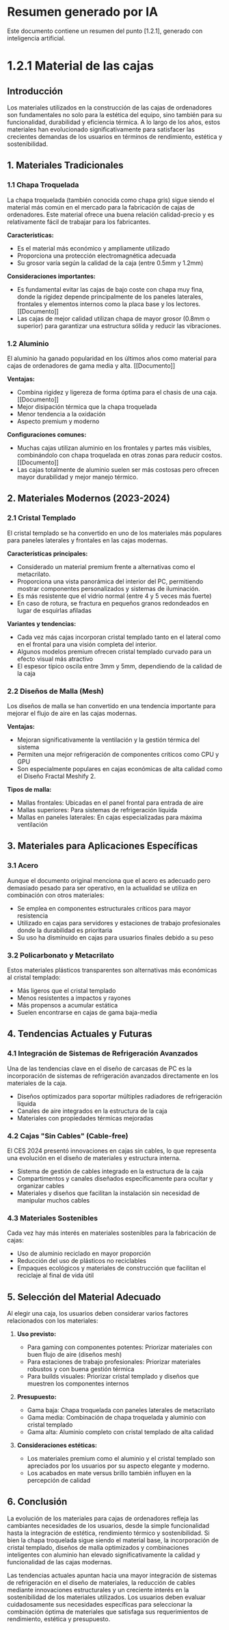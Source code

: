 # Resumen generado por IA

Este documento contiene un resumen del punto [1.2.1], generado con inteligencia artificial.
# 1.2.1 Material de las cajas

## Introducción

Los materiales utilizados en la construcción de las cajas de ordenadores son fundamentales no solo para la estética del equipo, sino también para su funcionalidad, durabilidad y eficiencia térmica. A lo largo de los años, estos materiales han evolucionado significativamente para satisfacer las crecientes demandas de los usuarios en términos de rendimiento, estética y sostenibilidad.

## 1. Materiales Tradicionales

### 1.1 Chapa Troquelada

La chapa troquelada (también conocida como chapa gris) sigue siendo el material más común en el mercado para la fabricación de cajas de ordenadores.  Este material ofrece una buena relación calidad-precio y es relativamente fácil de trabajar para los fabricantes.

**Características:**
- Es el material más económico y ampliamente utilizado
- Proporciona una protección electromagnética adecuada
- Su grosor varía según la calidad de la caja (entre 0.5mm y 1.2mm)

**Consideraciones importantes:**
- Es fundamental evitar las cajas de bajo coste con chapa muy fina, donde la rigidez depende principalmente de los paneles laterales, frontales y elementos internos como la placa base y los lectores. [[Documento]]
- Las cajas de mejor calidad utilizan chapa de mayor grosor (0.8mm o superior) para garantizar una estructura sólida y reducir las vibraciones.

### 1.2 Aluminio

El aluminio ha ganado popularidad en los últimos años como material para cajas de ordenadores de gama media y alta. [[Documento]]

**Ventajas:**
- Combina rigidez y ligereza de forma óptima para el chasis de una caja. [[Documento]]
- Mejor disipación térmica que la chapa troquelada
- Menor tendencia a la oxidación
- Aspecto premium y moderno

**Configuraciones comunes:**
- Muchas cajas utilizan aluminio en los frontales y partes más visibles, combinándolo con chapa troquelada en otras zonas para reducir costos. [[Documento]]
- Las cajas totalmente de aluminio suelen ser más costosas pero ofrecen mayor durabilidad y mejor manejo térmico.

## 2. Materiales Modernos (2023-2024)

### 2.1 Cristal Templado

El cristal templado se ha convertido en uno de los materiales más populares para paneles laterales y frontales en las cajas modernas. 

**Características principales:**
- Considerado un material premium frente a alternativas como el metacrilato. 
- Proporciona una vista panorámica del interior del PC, permitiendo mostrar componentes personalizados y sistemas de iluminación. 
- Es más resistente que el vidrio normal (entre 4 y 5 veces más fuerte)
- En caso de rotura, se fractura en pequeños granos redondeados en lugar de esquirlas afiladas

**Variantes y tendencias:**
- Cada vez más cajas incorporan cristal templado tanto en el lateral como en el frontal para una visión completa del interior. 
- Algunos modelos premium ofrecen cristal templado curvado para un efecto visual más atractivo
- El espesor típico oscila entre 3mm y 5mm, dependiendo de la calidad de la caja

### 2.2 Diseños de Malla (Mesh)

Los diseños de malla se han convertido en una tendencia importante para mejorar el flujo de aire en las cajas modernas. 

**Ventajas:**
- Mejoran significativamente la ventilación y la gestión térmica del sistema
- Permiten una mejor refrigeración de componentes críticos como CPU y GPU
- Son especialmente populares en cajas económicas de alta calidad como el Diseño Fractal Meshify 2. 

**Tipos de malla:**
- Mallas frontales: Ubicadas en el panel frontal para entrada de aire
- Mallas superiores: Para sistemas de refrigeración líquida
- Mallas en paneles laterales: En cajas especializadas para máxima ventilación

## 3. Materiales para Aplicaciones Específicas

### 3.1 Acero

Aunque el documento original menciona que el acero es adecuado pero demasiado pesado para ser operativo, en la actualidad se utiliza en combinación con otros materiales:

- Se emplea en componentes estructurales críticos para mayor resistencia
- Utilizado en cajas para servidores y estaciones de trabajo profesionales donde la durabilidad es prioritaria
- Su uso ha disminuido en cajas para usuarios finales debido a su peso

### 3.2 Policarbonato y Metacrilato

Estos materiales plásticos transparentes son alternativas más económicas al cristal templado:

- Más ligeros que el cristal templado
- Menos resistentes a impactos y rayones
- Más propensos a acumular estática
- Suelen encontrarse en cajas de gama baja-media

## 4. Tendencias Actuales y Futuras

### 4.1 Integración de Sistemas de Refrigeración Avanzados

Una de las tendencias clave en el diseño de carcasas de PC es la incorporación de sistemas de refrigeración avanzados directamente en los materiales de la caja. 

- Diseños optimizados para soportar múltiples radiadores de refrigeración líquida
- Canales de aire integrados en la estructura de la caja
- Materiales con propiedades térmicas mejoradas

### 4.2 Cajas "Sin Cables" (Cable-free)

El CES 2024 presentó innovaciones en cajas sin cables, lo que representa una evolución en el diseño de materiales y estructura interna. 

- Sistema de gestión de cables integrado en la estructura de la caja
- Compartimentos y canales diseñados específicamente para ocultar y organizar cables
- Materiales y diseños que facilitan la instalación sin necesidad de manipular muchos cables

### 4.3 Materiales Sostenibles

Cada vez hay más interés en materiales sostenibles para la fabricación de cajas:

- Uso de aluminio reciclado en mayor proporción
- Reducción del uso de plásticos no reciclables
- Empaques ecológicos y materiales de construcción que facilitan el reciclaje al final de vida útil

## 5. Selección del Material Adecuado

Al elegir una caja, los usuarios deben considerar varios factores relacionados con los materiales:

1. **Uso previsto:**
   - Para gaming con componentes potentes: Priorizar materiales con buen flujo de aire (diseños mesh)
   - Para estaciones de trabajo profesionales: Priorizar materiales robustos y con buena gestión térmica
   - Para builds visuales: Priorizar cristal templado y diseños que muestren los componentes internos

2. **Presupuesto:**
   - Gama baja: Chapa troquelada con paneles laterales de metacrilato
   - Gama media: Combinación de chapa troquelada y aluminio con cristal templado
   - Gama alta: Aluminio completo con cristal templado de alta calidad

3. **Consideraciones estéticas:**
   - Los materiales premium como el aluminio y el cristal templado son apreciados por los usuarios por su aspecto elegante y moderno. 
   - Los acabados en mate versus brillo también influyen en la percepción de calidad

## 6. Conclusión

La evolución de los materiales para cajas de ordenadores refleja las cambiantes necesidades de los usuarios, desde la simple funcionalidad hasta la integración de estética, rendimiento térmico y sostenibilidad. Si bien la chapa troquelada sigue siendo el material base, la incorporación de cristal templado, diseños de malla optimizados y combinaciones inteligentes con aluminio han elevado significativamente la calidad y funcionalidad de las cajas modernas.

Las tendencias actuales apuntan hacia una mayor integración de sistemas de refrigeración en el diseño de materiales, la reducción de cables mediante innovaciones estructurales y un creciente interés en la sostenibilidad de los materiales utilizados. Los usuarios deben evaluar cuidadosamente sus necesidades específicas para seleccionar la combinación óptima de materiales que satisfaga sus requerimientos de rendimiento, estética y presupuesto.

